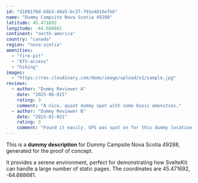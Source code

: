 ```yaml
---
id: "d1881f0d-b8b3-48a5-bc27-791e4816efbb"
name: "Dummy Campsite Nova Scotia 49288"
latitude: 45.471692
longitude: -64.688681
continent: "north-america"
country: "canada"
region: "nova-scotia"
amenities:
  - "fire-pit"
  - "ATV-access"
  - "hiking"
images:
  - "https://res.cloudinary.com/demo/image/upload/v1/sample.jpg"
reviews:
  - author: "Dummy Reviewer A"
    date: "2025-06-015"
    rating: 3
    comment: "A nice, quiet dummy spot with some basic amenities."
  - author: "Dummy Reviewer B"
    date: "2025-01-021"
    rating: 3
    comment: "Found it easily. GPS was spot on for this dummy location."
---
```


This is a **dummy description** for Dummy Campsite Nova Scotia 49288, generated for the proof of concept.

It provides a serene environment, perfect for demonstrating how SvelteKit can handle a large number of static pages. The coordinates are 45.471692, -64.688681.
